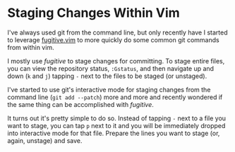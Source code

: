 # Staging Changes Within Vim

I've always used git from the command line, but only recently have I started
to leverage [fugitive.vim](https://github.com/tpope/vim-fugitive) to more
quickly do some common git commands from within vim.

I mostly use *fugitive* to stage changes for committing. To stage entire
files, you can view the repository status, `:Gstatus`, and then navigate up
and down (`k` and `j`) tapping `-` next to the files to be staged (or
unstaged).

I've started to use git's interactive mode for staging changes from the
command line (`git add --patch`) more and more and recently wondered if the
same thing can be accomplished with *fugitive*.

It turns out it's pretty simple to do so. Instead of tapping `-` next to a
file you want to stage, you can tap `p` next to it and you will be
immediately dropped into interactive mode for that file. Prepare the lines
you want to stage (or, again, unstage) and save.
